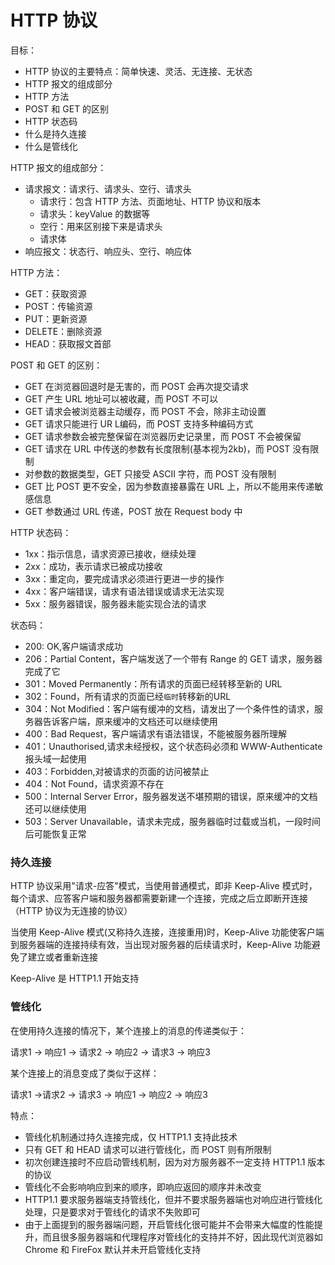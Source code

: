 # HTTP 协议

目标：

- HTTP 协议的主要特点：简单快速、灵活、无连接、无状态
- HTTP 报文的组成部分
- HTTP 方法
- POST 和 GET 的区别
- HTTP 状态码
- 什么是持久连接
- 什么是管线化

HTTP 报文的组成部分：

- 请求报文：请求行、请求头、空行、请求头
    - 请求行：包含 HTTP 方法、页面地址、HTTP 协议和版本
    - 请求头：keyValue 的数据等
    - 空行：用来区别接下来是请求头
    - 请求体
- 响应报文：状态行、响应头、空行、响应体

HTTP 方法：

- GET：获取资源
- POST：传输资源
- PUT：更新资源
- DELETE：删除资源
- HEAD：获取报文首部

POST 和 GET 的区别：

- GET 在浏览器回退时是无害的，而 POST 会再次提交请求
- GET 产生 URL 地址可以被收藏，而 POST 不可以
- GET 请求会被浏览器主动缓存，而 POST 不会，除非主动设置
- GET 请求只能进行 UR L编码，而 POST 支持多种编码方式
- GET 请求参数会被完整保留在浏览器历史记录里，而 POST 不会被保留
- GET 请求在 URL 中传送的参数有长度限制(基本视为2kb)，而 POST 没有限制
- 对参数的数据类型，GET 只接受 ASCII 字符，而 POST 没有限制
- GET 比 POST 更不安全，因为参数直接暴露在 URL 上，所以不能用来传递敏感信息
- GET 参数通过 URL 传递，POST 放在 Request body 中

HTTP 状态码：

- 1xx：指示信息，请求资源已接收，继续处理
- 2xx：成功，表示请求已被成功接收
- 3xx：重定向，要完成请求必须进行更进一步的操作
- 4xx：客户端错误，请求有语法错误或请求无法实现
- 5xx：服务器错误，服务器未能实现合法的请求

状态码：

- 200: OK,客户端请求成功
- 206：Partial Content，客户端发送了一个带有 Range 的 GET 请求，服务器完成了它
- 301：Moved Permanently：所有请求的页面已经转移至新的 URL
- 302：Found，所有请求的页面已经`临时`转移新的URL
- 304：Not Modified：客户端有缓冲的文档，请发出了一个条件性的请求，服务器告诉客户端，原来缓冲的文档还可以继续使用
- 400：Bad Request，客户端请求有语法错误，不能被服务器所理解
- 401：Unauthorised,请求未经授权，这个状态码必须和 WWW-Authenticate 报头域一起使用
- 403：Forbidden,对被请求的页面的访问被禁止
- 404：Not Found，请求资源不存在
- 500：Internal Server Error，服务器发送不堪预期的错误，原来缓冲的文档还可以继续使用
- 503：Server Unavailable，请求未完成，服务器临时过载或当机，一段时间后可能恢复正常

### 持久连接

HTTP 协议采用"请求-应答"模式，当使用普通模式，即非 Keep-Alive 模式时，每个请求、应答客户端和服务器都需要新建一个连接，完成之后立即断开连接（HTTP 协议为无连接的协议）

当使用 Keep-Alive 模式(又称持久连接，连接重用)时，Keep-Alive 功能使客户端到服务器端的连接持续有效，当出现对服务器的后续请求时，Keep-Alive 功能避免了建立或者重新连接

Keep-Alive 是 HTTP1.1 开始支持

### 管线化

在使用持久连接的情况下，某个连接上的消息的传递类似于：

请求1 -> 响应1 -> 请求2 -> 响应2 -> 请求3 -> 响应3

某个连接上的消息变成了类似于这样：

请求1 ->请求2 -> 请求3 ->  响应1 ->  响应2 ->  响应3

特点：

- 管线化机制通过持久连接完成，仅 HTTP1.1 支持此技术
- 只有 GET 和 HEAD 请求可以进行管线化，而 POST 则有所限制
- 初次创建连接时不应启动管线机制，因为对方服务器不一定支持 HTTP1.1 版本的协议
- 管线化不会影响响应到来的顺序，即响应返回的顺序并未改变
- HTTP1.1 要求服务器端支持管线化，但并不要求服务器端也对响应进行管线化处理，只是要求对于管线化的请求不失败即可
- 由于上面提到的服务器端问题，开启管线化很可能并不会带来大幅度的性能提升，而且很多服务器端和代理程序对管线化的支持并不好，因此现代浏览器如 Chrome 和 FireFox 默认并未开启管线化支持
